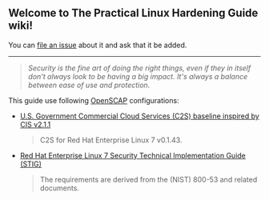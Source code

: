 ## Welcome to The Practical Linux Hardening Guide wiki!

You can [file an issue](https://github.com/trimstray/the-practical-linux-hardening-guide/issues) about it and ask that it be added.

---

  > _Security is the fine art of doing the right things, even if they in itself don't always look to be having a big impact. It's always a balance between ease of use and protection._

This guide use following [OpenSCAP](https://www.open-scap.org/) configurations:

- [U.S. Government Commercial Cloud Services (C2S) baseline inspired by CIS v2.1.1](https://static.open-scap.org/ssg-guides/ssg-rhel7-guide-C2S.html)

  > C2S for Red Hat Enterprise Linux 7 v0.1.43.

- [Red Hat Enterprise Linux 7 Security Technical Implementation Guide (STIG)](https://www.stigviewer.com/stig/red_hat_enterprise_linux_7/)

  > The requirements are derived from the (NIST) 800-53 and related documents.
